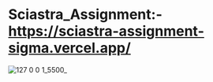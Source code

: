 # Sciastra_Assignment:- https://sciastra-assignment-sigma.vercel.app/

![127 0 0 1_5500_](https://github.com/Abhishekjohnphilip/Sciastra_Assignment/assets/66247691/c9d3a80e-7aa2-4610-b834-a4c9f3928ca0)

